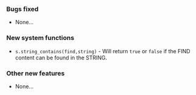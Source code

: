 ### Bugs fixed
* None...

### New system functions
* `s.string_contains(find,string)` - Will return `true` or `false` if the FIND content can be found in the STRING.

### Other new features
* None...
